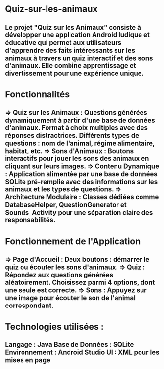 # Quiz-sur-les-animaux
Le projet "Quiz sur les Animaux" consiste à développer une application Android ludique et éducative qui permet aux utilisateurs d'apprendre des faits intéressants sur les animaux à travers un quiz interactif et des sons d'animaux. Elle combine apprentissage et divertissement pour une expérience unique.
-----------------------------------------------------------------------------------------------------------------------------------------------------------------------------------------------------------------
# Fonctionnalités
=> Quiz sur les Animaux :
Questions générées dynamiquement à partir d'une base de données d'animaux.
Format à choix multiples avec des réponses distractrices.
Différents types de questions : nom de l'animal, régime alimentaire, habitat, etc.
=> Sons d'Animaux :
Boutons interactifs pour jouer les sons des animaux en cliquant sur leurs images.
=> Contenu Dynamique :
Application alimentée par une base de données SQLite pré-remplie avec des informations sur les animaux et les types de questions.
=> Architecture Modulaire :
Classes dédiées comme DatabaseHelper, QuestionGenerator et Sounds_Activity pour une séparation claire des responsabilités.
-----------------------------------------------------------------------------------------------------------------------------------------------------------------------------------------------------------------
# Fonctionnement de l'Application
=> Page d'Accueil :
Deux boutons : démarrer le quiz ou écouter les sons d'animaux.
=> Quiz :
Répondez aux questions générées aléatoirement.
Choisissez parmi 4 options, dont une seule est correcte.
=> Sons :
Appuyez sur une image pour écouter le son de l'animal correspondant.
-----------------------------------------------------------------------------------------------------------------------------------------------------------------------------------------------------------------
# Technologies utilisées : 
Langage : Java
Base de Données : SQLite
Environnement : Android Studio
UI : XML pour les mises en page
-----------------------------------------------------------------------------------------------------------------------------------------------------------------------------------------------------------------
